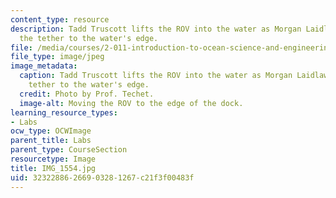```yaml
---
content_type: resource
description: Tadd Truscott lifts the ROV into the water as Morgan Laidlaw carries
  the tether to the water's edge.
file: /media/courses/2-011-introduction-to-ocean-science-and-engineering-spring-2006/32322886266903281267c21f3f00483f_IMG_1554.jpg
file_type: image/jpeg
image_metadata:
  caption: Tadd Truscott lifts the ROV into the water as Morgan Laidlaw carries the
    tether to the water's edge.
  credit: Photo by Prof. Techet.
  image-alt: Moving the ROV to the edge of the dock.
learning_resource_types:
- Labs
ocw_type: OCWImage
parent_title: Labs
parent_type: CourseSection
resourcetype: Image
title: IMG_1554.jpg
uid: 32322886-2669-0328-1267-c21f3f00483f
---
```

